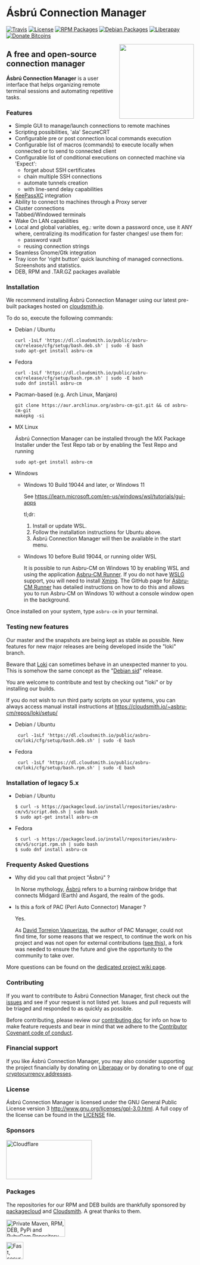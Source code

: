 # Ásbrú Connection Manager

[![Travis][travis-badge]][travis-url]
[![License][license-badge]][license-url]
[![RPM Packages][rpm-badge]][rpm-url]
[![Debian Packages][deb-badge]][deb-url]
[![Liberapay][liberapay-badge]][liberapay-url]
[![Donate Bitcoins][bitcoin-badge]][bitcoin-url]

[<img src="https://www.asbru-cm.net/assets/img/asbru-logo-200.png" align="right" width="200px" height="200px" />](https://asbru-cm.net)

## A free and open-source connection manager

**Ásbrú Connection Manager** is a user interface that helps organizing remote terminal sessions and automating repetitive tasks.

### Features

- Simple GUI to manage/launch connections to remote machines
- Scripting possibilities, 'ala' SecureCRT
- Configurable pre or post connection local commands execution
- Configurable list of macros (commands) to execute locally when connected or to send to connected client
- Configurable list of conditional executions on connected machine via 'Expect':
  - forget about SSH certificates
  - chain multiple SSH connections
  - automate tunnels creation
  - with line-send delay capabilities
- [KeePassXC](https://keepassxc.org/) integration
- Ability to connect to machines through a Proxy server
- Cluster connections
- Tabbed/Windowed terminals
- Wake On LAN capabilities
- Local and global variables, eg.: write down a password once, use it ANY where, centralizing its modification for faster changes! use them for:
  - password vault
  - reusing connection strings
- Seamless Gnome/Gtk integration
- Tray icon for 'right button' quick launching of managed connections. Screenshots and statistics.
- DEB, RPM and .TAR.GZ packages available

### Installation

We recommend installing Ásbrú Connection Manager using our latest pre-built packages hosted on [cloudsmith.io](https://cloudsmith.io/).

To do so, execute the following commands:

- Debian / Ubuntu

  ````
  curl -1sLf 'https://dl.cloudsmith.io/public/asbru-cm/release/cfg/setup/bash.deb.sh' | sudo -E bash
  sudo apt-get install asbru-cm
  ````

- Fedora

  ````
  curl -1sLf 'https://dl.cloudsmith.io/public/asbru-cm/release/cfg/setup/bash.rpm.sh' | sudo -E bash
  sudo dnf install asbru-cm
  ````

- Pacman-based (e.g. Arch Linux, Manjaro)

  ````
  git clone https://aur.archlinux.org/asbru-cm-git.git && cd asbru-cm-git
  makepkg -si
  ````
  
- MX Linux

  Ásbrú Connection Manager can be installed through the MX Package Installer under the Test Repo tab
  or by enabling the Test Repo and running
  ````
  sudo apt-get install asbru-cm
  ````
  
- Windows

  - Windows 10 Build 19044 and later, or Windows 11
 
    See https://learn.microsoft.com/en-us/windows/wsl/tutorials/gui-apps

    tl;dr:
    
    1. Install or update WSL.
    2. Follow the installation instructions for Ubuntu above.
    3. Ásbrú Connection Manager will then be available in the start menu.

  - Windows 10 before Build 19044, or running older WSL

    It is possible to run Asbru-CM on Windows 10 by enabling WSL and using the application [Asbru-CM Runner](https://github.com/SegiH/Asbru-CM-Runner). If you do not have [WSLG](https://github.com/microsoft/wslg) support, you will need to install [Xming](http://www.straightrunning.com/XmingNotes/). The GitHub page for [Asbru-CM Runner](https://github.com/SegiH/Asbru-CM-Runner) has detailed instructions on how to do this and allows you to run Asbru-CM on Windows 10 without a console window open in the background.
  
Once installed on your system, type ````asbru-cm```` in your terminal.

### Testing new features

Our master and the snapshots are being kept as stable as possible. New features for new major releases are being developed inside the "loki" branch.

Beware that [Loki](https://en.wikipedia.org/wiki/Loki) can sometimes behave in an unexpected manner to you.  This is somehow the same concept as the "[Debian sid](https://www.debian.org/releases/sid/)" release.

You are welcome to contribute and test by checking out "loki" or by installing our builds.

If you do not wish to run third party scripts on your systems, you can always access manual install instructions at https://cloudsmith.io/~asbru-cm/repos/loki/setup/

- Debian / Ubuntu

  ````
   curl -1sLf 'https://dl.cloudsmith.io/public/asbru-cm/loki/cfg/setup/bash.deb.sh' | sudo -E bash
  ````

- Fedora

  ````
   curl -1sLf 'https://dl.cloudsmith.io/public/asbru-cm/loki/cfg/setup/bash.rpm.sh' | sudo -E bash
  ````


### Installation of legacy 5.x

- Debian / Ubuntu

  ````
  $ curl -s https://packagecloud.io/install/repositories/asbru-cm/v5/script.deb.sh | sudo bash
  $ sudo apt-get install asbru-cm
  ````

- Fedora

  ````
  $ curl -s https://packagecloud.io/install/repositories/asbru-cm/v5/script.rpm.sh | sudo bash
  $ sudo dnf install asbru-cm
  ````


### Frequenty Asked Questions

- Why did you call that project "Ásbrú" ?

  In Norse mythology, [Ásbrú](https://en.wikipedia.org/wiki/Bifr%C3%B6st) refers to a burning rainbow bridge that connects Midgard (Earth) and Asgard, the realm of the gods.

- Is this a fork of PAC (Perl Auto Connector) Manager ?

  Yes.

  As [David Torrejon Vaquerizas](https://github.com/perseo22), the author of PAC Manager, could not find time, for some reasons that we respect, to continue the work on his project and was not open for external contributions ([see this](https://github.com/perseo22/pacmanager/issues/57)), a fork was needed to ensure the future and give the opportunity to the community to take over.

More questions can be found on the [dedicated project wiki page](https://github.com/asbru-cm/asbru-cm/wiki/Frequently-Asked-Questions).

### Contributing

If you want to contribute to Ásbrú Connection Manager, first check out the [issues](https://github.com/asbru-cm/asbru-cm/issues) and see if your request is not listed yet.  Issues and pull requests will be triaged and responded to as quickly as possible.

Before contributing, please review our [contributing doc](https://github.com/asbru-cm/asbru-cm/blob/master/CONTRIBUTING.md) for info on how to make feature requests and bear in mind that we adhere to the [Contributor Covenant code of conduct](https://github.com/asbru-cm/asbru-cm/blob/master/CODE_OF_CONDUCT.md).

### Financial support

If you like Ásbrú Connection Manager, you may also consider supporting the project financially by donating on <a title="Donate Liberapay" href="https://liberapay.com/asbru-cm/donate">Liberapay</a> or by donating to one of <a href="https://docs.asbru-cm.net/Contributing/Financial_Contribution/">our cryptocurrency addresses</a>.

### License

Ásbrú Connection Manager is licensed under the GNU General Public License version 3 <http://www.gnu.org/licenses/gpl-3.0.html>.  A full copy of the license can be found in the [LICENSE](https://github.com/asbru-cm/asbru-cm/blob/master/LICENSE) file.

### Sponsors

<a title="Cloudflare" href="https://cloudflare.com/"><img height="105" width="230" alt="Cloudflare" src="https://www.cloudflare.com/img/logo-web-badges/cf-logo-on-white-bg.svg" /></a>

### Packages

The repositories for our RPM and DEB builds are thankfully sponsored by [packagecloud](https://packagecloud.io/) and [Cloudsmith](https://cloudsmith.io). A great thanks to them.

<a title="Private Maven, RPM, DEB, PyPi and RubyGem Repository" href="https://packagecloud.io/"><img height="46" width="158" alt="Private Maven, RPM, DEB, PyPi and RubyGem Repository" src="https://packagecloud.io/images/packagecloud-badge.png" /></a>

<a href="https://cloudsmith.com/"><img height="46" widht="158" alt="Fast, secure development and distribution. Universal, web-scale package management" src="https://www.asbru-cm.net/assets/img/misc/cloudsmith-logo-color.png" /></a>

[travis-badge]: https://api.travis-ci.com/asbru-cm/asbru-cm.svg?branch=master
[travis-url]: https://app.travis-ci.com/github/asbru-cm/asbru-cm
[license-badge]: https://img.shields.io/badge/License-GPL--3-blue.svg?style=flat
[license-url]: LICENSE
[deb-badge]: https://img.shields.io/badge/Packages-Debian-blue.svg?style=flat
[deb-url]: https://packagecloud.io/asbru-cm/asbru-cm?filter=debs
[rpm-badge]: https://img.shields.io/badge/Packages-RPM-blue.svg?style=flat
[rpm-url]: https://packagecloud.io/asbru-cm/asbru-cm?filter=rpms
[liberapay-badge]: http://img.shields.io/liberapay/patrons/asbru-cm.svg?logo=liberapay
[liberapay-url]: https://liberapay.com/asbru-cm/donate
[bitcoin-badge]: https://img.shields.io/badge/bitcoin-19ZsvCafwRCwQSPcvfzgyiHD3Viptb4F45-D28138.svg?style=flat-square
[bitcoin-url]: https://blockchain.info/address/19ZsvCafwRCwQSPcvfzgyiHD3Viptb4F45 
